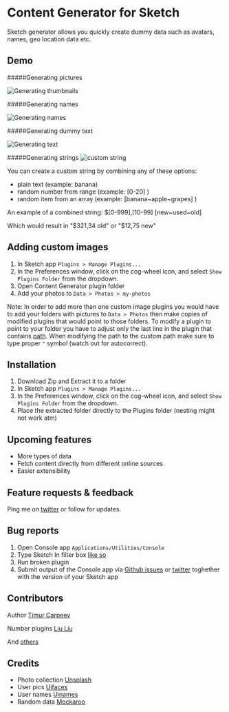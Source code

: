 Content Generator for Sketch
============================

Sketch generator allows you quickly create dummy data such as avatars, names, geo location data etc.

## Demo
#####Generating pictures

![Generating thumbnails](https://raw.githubusercontent.com/timuric/Content-generator-for-sketch-app/master/tutorial/userpics.gif)

#####Generating names

![Generating names](https://raw.githubusercontent.com/timuric/Content-generator-for-sketch-app/master/tutorial/names.gif)

#####Generating dummy text

![Generating text](https://raw.githubusercontent.com/timuric/Content-generator-for-sketch-app/master/tutorial/lorem.gif)

#####Generating strings
![custom string](https://cloud.githubusercontent.com/assets/5709624/8092928/c18d6d76-0fbd-11e5-962d-417165cc1a2d.gif)

You can create a custom string by combining any of these options:
- plain text (example: banana)
- random number from range (example: [0-20] )
- random item from an array (example: [banana~apple~grapes] )

An example of a combined string: $[0-999],[10-99] [new~used~old]

Which would result in "$321,34 old" or "$12,75 new"


## Adding custom images

1. In Sketch app `Plugins > Manage Plugins...`
2. In the Preferences window, click on the cog-wheel icon, and select `Show Plugins Folder` from the dropdown.
3. Open Content Generator plugin folder
4. Add your photos to `Data > Photos > my-photos`

Note: In order to add more than one custom image plugins you would have to add your folders with pictures to `Data > Photos` then make copies of modified plugins that would point to those folders. To modify a plugin to point to your folder you have to adjust only the last line in the plugin that contains [path](https://github.com/timuric/Content-generator-sketch-plugin/blob/master/Photos/My%20Photos.sketchplugin#L4). When modifying the path to the custom path make sure to type proper `"` symbol (watch out for autocorrect).  

## Installation
1. Download Zip and Extract it to a folder
2. In Sketch app `Plugins > Manage Plugins...`
3. In the Preferences window, click on the cog-wheel icon, and select `Show Plugins Folder` from the dropdown.
4. Place the extracted folder directly to the Plugins folder (nesting might not work atm)

## Upcoming features
* More types of data
* Fetch content directly from different online sources
* Easier extensibility

## Feature requests & feedback
Ping me on [twitter](http://twitter.com/timur_carpeev) or follow for updates.

## Bug reports
1. Open Console app `Applications/Utilities/Console`
2. Type Sketch In filter box [like so](https://raw.githubusercontent.com/timuric/Content-generator-sketch-plugin/master/tutorial/console.png)
3. Run broken plugin
4. Submit output of the Console app via [Github issues](https://github.com/timuric/Content-generator-sketch-plugin/issues) or [twitter](http://twitter.com/timur_carpeev) toghether with the version of your Sketch app


## Contributors
Author [Timur Carpeev](https://twitter.com/timur_carpeev)

Number plugins [Liu Liu](https://twitter.com/auxdesigner)

And [others](https://github.com/timuric/Content-generator-sketch-plugin/graphs/contributors)

## Credits
* Photo collection [Unsplash](http://unsplash.com/)
* User pics [Uifaces](http://uifaces.com/)
* User names [Uinames](http://uinames.com/)
* Random data [Mockaroo](http://mockaroo.com/)
